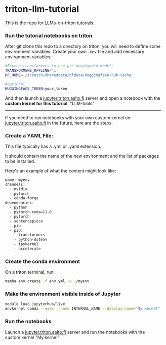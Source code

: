 # triton-llm-tutorial
This is the repo for LLMs-on-triton tutorials.

### Run the tutorial notebooks on triton
After git clone this repo to a directory on triton, you will need to define some environment variables.
Create your own `.env` file and add necessary environment variables:

```bash
#Forece transformers to use pre-downloaded models
TRANSFORMERS_OFFLINE='1'
HF_HOME='/scratch/shareddata/dldata/huggingface-hub-cache'

#optional
HUGGINGFACE_TOKEN=your_token
```
And then launch a [jupyter.triton.aalto.fi](https://jupyter.triton.aalto.fi/) server and open a notebook with the **custom kernel for this tutorial**: "LLM-tools"



---
If you need to run notebooks with your own custom kernel on [jupyter.triton.aalto.fi](https://jupyter.triton.aalto.fi/) in the future, here are the steps:
### Create a YAML File:

This file typically has a .yml or .yaml extension.

It should contain the name of the new environment and the list of packages to be installed.

Here's an example of what the content might look like:
```bash
name: myenv
channels:
  - nvidia
  - pytorch
  - conda-forge
dependencies:
  - python
  - pytorch-cuda=11.8
  - pytorch
  - sentencepiece
  - pip
  - pip:
    - transformers
    - python-dotenv
    - ipykernel
    - accelerate
```

### Create the conda environment
On a triton terminal, run:
```bash
mamba env create -f env.yml -p ./myenv
```


### Make the environment visible inside of Jupyter

```bash
module load jupyterhub/live
envkernel conda --user --name INTERNAL_NAME --display-name="My kernel" /path/to/conda_env
```

### Run the notebooks
Launch a [jupyter.triton.aalto.fi](https://jupyter.triton.aalto.fi/) server and run the notebooks with the custom kernel "My kernel"
